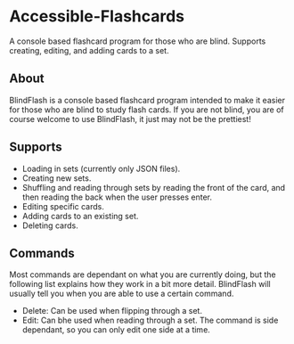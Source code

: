# Accessible-Flashcards
A console based flashcard program for those who are blind. Supports creating, editing, and adding cards to a set.

## About
<p>BlindFlash is a console based flashcard program intended to make it easier for those who are blind to study flash cards. If you are not blind, you are of course welcome to use BlindFlash, it just may not be the prettiest!</p>

## Supports
- Loading in sets (currently only JSON files).
- Creating new sets.
- Shuffling and reading through sets by reading the front of the card, and then reading the back when the user presses enter.
- Editing specific cards.
- Adding cards to an existing set.
- Deleting cards.

## Commands
<p>Most commands are dependant on what you are currently doing, but the following list explains how they work in a bit more detail. BlindFlash will usually tell you when you are able to use a certain command.</p>

- Delete: Can be used when flipping through a set.
- Edit: Can bhe used when reading through a set. The command is side dependant, so you can only edit one side at a time. 